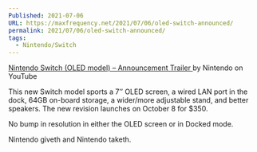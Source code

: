 ```yaml
---
Published: 2021-07-06
URL: https://maxfrequency.net/2021/07/06/oled-switch-announced/
permalink: 2021/07/06/oled-switch-announced/
tags:
  - Nintendo/Switch
---
```

[Nintendo Switch (OLED model) – Announcement Trailer ](https://www.youtube.com/watch?v=4mHq6Y7JSmg)by Nintendo on YouTube

This new Switch model sports a 7’’ OLED screen, a wired LAN port in the dock, 64GB on-board storage, a wider/more adjustable stand, and better speakers. The new revision launches on October 8 for $350.

No bump in resolution in either the OLED screen or in Docked mode.

Nintendo giveth and Nintendo taketh.